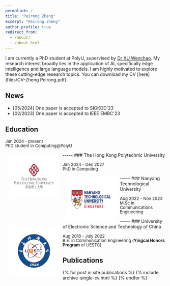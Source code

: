 ```yaml
---
permalink: /
title: "Peirong Zheng"
excerpt: "Peirong Zheng"
author_profile: true
redirect_from: 
  - /about/
  - /about.html
---
```

I am currently a PhD student at PolyU, supervised by [Dr XU Wenchao](https://huasion23.github.io/). My research interest broadly lies in the application of AI, specifically edge intelligence and large language models. I am highly motivated to explore these cutting-edge research topics. You can download my CV [here](files/CV-Zheng Peirong.pdf).

## News

- [05/2024] One paper is accepted to SIGKDD'23
- [02/2023] One paper is accepted to IEEE EMBC'23

Education
---------

<p style="line-height:1.0">
<font size="2">
Jan 2024 - present<br />
PhD student in Computing@PolyU<br />
</font>
</p>
-----
<!-- 增加style -->
<style>
    .padded-image {
        width: 160px;
        height: 160px;
        padding-left: 27px;/* (160 - 106) / 2 */
        padding-right: 27px;
        padding-top: 27px;
        padding-bottom: 27px;
        background-color: white;
        box-sizing: border-box;
    }
</style>


<img style="float: left; margin:5px 10px" src="images/PolyU_logo.png" width="160" height="140">
### The Hong Kong Polytechnic University
<p style="line-height:1.0">
<font size="2">
Jan 2024 - Dec 2027<br />
PhD in Computing<br />
</font>
</p>

<p style="line-height:1.0">
<font size="2">
</font>
</p>
-----

<img style="float: left; margin:5px 10px" src="images/NTU_logo.png" width="160" height="140">
### Nanyang Technological University
<p style="line-height:1.0">
<font size="2">
Aug 2022 - Nov 2023<br />
M.Sc in Communications Engineering<br />
</font>
</p>

<p style="line-height:1.0">
<font size="2">
</font>
</p>
-----
<img class="padded-image" style="float: left; margin:5px 10px" src="images/UESTC_xiaohui.png">
### University of Electronic Science and Technology of China
<p style="line-height:1.0">
<font size="2">
Aug 2018 - July 2022<br />
B.E. in Communication Engineering (<b>Yingcai Honors Program</b> of UESTC)<br />
<!-- CGPA: 3.65/4		TOEFL(iBT): 103 -->
</font>
</p>

## Publications

<ul>{% for post in site.publications %}
    {% include archive-single-cv.html %}
  {% endfor %}</ul>
